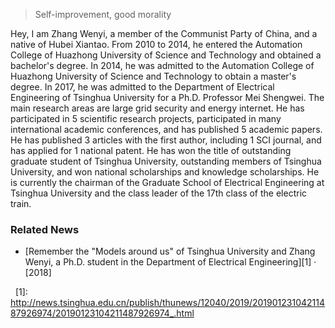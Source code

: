 > Self-improvement, good morality

Hey, I am Zhang Wenyi, a member of the Communist Party of China, and a native of Hubei Xiantao. From 2010 to 2014, he entered the Automation College of Huazhong University of Science and Technology and obtained a bachelor's degree. In 2014, he was admitted to the Automation College of Huazhong University of Science and Technology to obtain a master's degree. In 2017, he was admitted to the Department of Electrical Engineering of Tsinghua University for a Ph.D. Professor Mei Shengwei. The main research areas are large grid security and energy internet. He has participated in 5 scientific research projects, participated in many international academic conferences, and has published 5 academic papers. He has published 3 articles with the first author, including 1 SCI journal, and has 
applied for 1 national patent. He has won the title of outstanding graduate student of Tsinghua University, outstanding members of Tsinghua University, and won national scholarships and knowledge scholarships. He is currently the chairman of the Graduate School of Electrical Engineering at Tsinghua University and the class leader of the 17th class of the electric train.

### Related News

- [Remember the "Models around us" of Tsinghua University and Zhang Wenyi, a Ph.D. student in the Department of Electrical Engineering][1] · [2018]

 
[1]: http://news.tsinghua.edu.cn/publish/thunews/12040/2019/20190123104211487926974/20190123104211487926974_.html